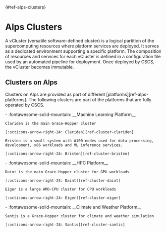 [](){#ref-alps-clusters}
# Alps Clusters

A vCluster (versatile software-defined cluster) is a logical partition of the supercomputing resources where platform services are deployed.
It serves as a dedicated environment supporting a specific platform.
The composition of resources and services for each vCluster is defined in a configuration file used by an automated pipeline for deployment.
Once deployed by CSCS, the vCluster becomes immutable.

## Clusters on Alps

Clusters on Alps are provided as part of different [platforms][ref-alps-platforms].
The following clusters are part of the platforms that are fully operated by CSCS.

<div class="grid cards" markdown>
-   :fontawesome-solid-mountain: __Machine Learning Platform__

    Clariden is the main Grace-Hopper cluster

    [:octicons-arrow-right-24: Clariden][ref-cluster-clariden]

    Bristen is a small system with A100 nodes used for data processing, development, x86 workloads and ML inference services.

    [:octicons-arrow-right-24: Bristen][ref-cluster-bristen]
</div>

<div class="grid cards" markdown>
-   :fontawesome-solid-mountain: __HPC Platform__

    Daint is the main Grace-Hopper cluster for GPU workloads

    [:octicons-arrow-right-24: Daint][ref-cluster-daint]

    Eiger is a large AMD-CPU cluster for CPU workloads

    [:octicons-arrow-right-24: Eiger][ref-cluster-eiger]
</div>

<div class="grid cards" markdown>
-   :fontawesome-solid-mountain: __Climate and Weather Platform__

    Santis is a Grace-Hopper cluster for climate and weather simulation

    [:octicons-arrow-right-24: Santis][ref-cluster-santis]
</div>


